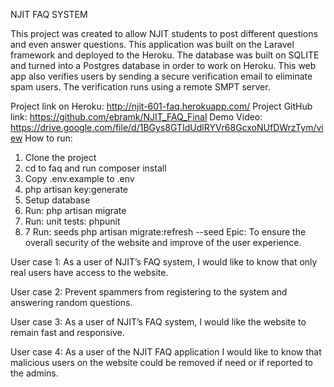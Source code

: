 NJIT FAQ SYSTEM

This project was created to allow NJIT students to post different questions and even answer questions. This application was built on the Laravel framework and deployed to the Heroku. The database was built on SQLITE and turned into a Postgres database in order to work on Heroku. This web app also verifies users by sending a secure verification email to eliminate spam users. The verification runs using a remote SMPT server. 

Project link on Heroku: http://njit-601-faq.herokuapp.com/
Project GitHub link: https://github.com/ebramk/NJIT_FAQ_Final
Demo Video: https://drive.google.com/file/d/1BGys8GTIdUdlRYVr68GcxoNUfDWrzTym/view
How to run: 
1.	Clone the project 
2.	cd to faq and run composer install
3.	Copy .env.example to .env
4.	php artisan key:generate
5.	Setup database 
6.	Run: php artisan migrate
7.	Run: unit tests: phpunit
8.	7 Run: seeds php artisan migrate:refresh --seed
Epic:  To ensure the overall security of the website and improve of the user experience.

User case 1: As a user of NJIT’s FAQ system, I would like to know that only real users have access to the website. 

User case 2: Prevent spammers from registering to the system and answering random questions. 

User case 3: As a user of NJIT’s FAQ system, I would like the website to remain fast and responsive. 

User case 4: As a user of the NJIT FAQ application I would like to know that malicious users on the website could be removed if need or if reported to the admins.
 
